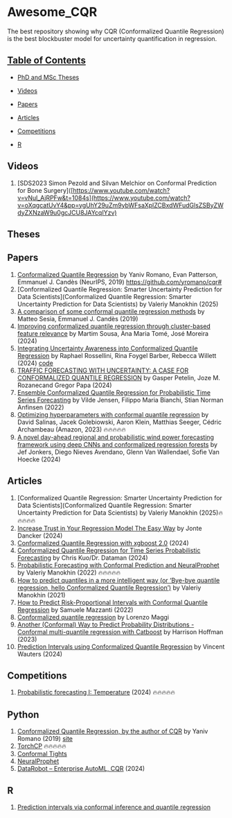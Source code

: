 # Awesome_CQR
The best repository showing why CQR (Conformalized Quantile Regression) is the best blockbuster model for uncertainty quantification in regression.

## [Table of Contents]() 

* [PhD and MSc Theses](#theses)

* [Videos](#videos) 
 
* [Papers](#papers)

* [Articles](#articles)

* [Competitions](#competitions)

* [R](#R)

## Videos
1. [SDS2023 Simon Pezold and Silvan Melchior on Conformal Prediction for Bone Surgery]([https://www.youtube.com/watch?v=vNul_AjRPFw&t=1084s](https://www.youtube.com/watch?v=oXqgcatUvY4&pp=ygUhY29uZm9ybWFsaXplZCBxdWFudGlsZSByZWdyZXNzaW9u0gcJCU8JAYcqIYzv)
   
## Theses

## Papers
1. [Conformalized Quantile Regression](https://github.com/yromano/cqr#) by Yaniv Romano, Evan Patterson, Emmanuel J. Candès (NeurIPS, 2019) https://github.com/yromano/cqr#
2. [Conformalized Quantile Regression: Smarter Uncertainty Prediction for Data Scientists](Conformalized Quantile Regression: Smarter Uncertainty Prediction for Data Scientists) by Valeriy Manokhin (2025)
3. [A comparison of some conformal quantile regression methods](https://arxiv.org/abs/1909.05433#:~:text=,proportions%20of%20observations%20used%20for) by Matteo Sesia, Emmanuel J. Candès (2019)
4. [Improving conformalized quantile regression through cluster-based feature relevance](https://www.sciencedirect.com/science/article/pii/S0957417423028245) by Martim Sousa, Ana Maria Tomé, José Moreira (2024)
5. [Integrating Uncertainty Awareness into Conformalized Quantile Regression](https://proceedings.mlr.press/v238/rossellini24a.html) by Raphael Rossellini, Rina Foygel Barber, Rebecca Willett (2024) [code](https://github.com/rrross/UACQR)
6. [TRAFFIC FORECASTING WITH UNCERTAINTY: A CASE FOR CONFORMALIZED QUANTILE REGRESSION](https://www.scipedia.com/wd/images/1/1f/Draft_Sanchez_Pinedo_518896956pap_2475.pdf) by Gasper Petelin, Joze M. Rozanecand Gregor Papa (2024)
7. [Ensemble Conformalized Quantile Regression for Probabilistic Time Series Forecasting](https://arxiv.org/abs/2202.08756) by Vilde Jensen, Filippo Maria Bianchi, Stian Norman Anfinsen (2022)
8. [Optimizing hyperparameters with conformal quantile regression](https://www.amazon.science/publications/optimizing-hyperparameters-with-conformal-quantile-regression#:~:text=their%20ability%20to%20capture%20uncertainty,methods%20across%20many%20empirical%20tasks) by David Salinas, Jacek Golebiowski, Aaron Klein, Matthias Seeger, Cédric Archambeau (Amazon, 2023) 🔥🔥🔥🔥🔥
9. [A novel day-ahead regional and probabilistic wind power forecasting framework using deep CNNs and conformalized regression forests](https://www.sciencedirect.com/science/article/pii/S0306261924002836) by Jef Jonkers, Diego Nieves Avendano, Glenn Van Wallendael, Sofie Van Hoecke (2024)

    
## Articles
1. [Conformalized Quantile Regression: Smarter Uncertainty Prediction for Data Scientists](Conformalized Quantile Regression: Smarter Uncertainty Prediction for Data Scientists) by Valeriy Manokhin (2025)🔥🔥🔥🔥🔥
2. [Increase Trust in Your Regression Model The Easy Way](https://medium.com/data-science/increase-trust-in-your-regression-model-the-easy-way-3349ee5f194c) by Jonte Dancker (2024)
3. [Conformalized Quantile Regression with xgboost 2.0](https://medium.com/@newhardwarefound/conformalized-quantile-regression-with-xgboost-2-0-e70bbc939f6b) (2024)
4. [Conformalized Quantile Regression for Time Series Probabilistic Forecasting](https://medium.com/dataman-in-ai/conformalized-quantile-regression-for-time-series-probabilistic-forecasting-85a2a1047119) by Chris Kuo/Dr. Dataman (2024)
5. [Probabilistic Forecasting with Conformal Prediction and NeuralProphet](https://valeman.medium.com/probabilistic-forecasting-with-conformal-prediction-and-neuralprophet-af9c87901d94) by Valeriy Manokhin (2022) 🔥🔥🔥🔥🔥
6. [How to predict quantiles in a more intelligent way (or ‘Bye-bye quantile regression, hello Conformalized Quantile Regression’)](https://valeman.medium.com/how-to-predict-quantiles-in-a-more-intelligent-way-or-bye-bye-quantile-regression-hello-24a65e4c50f) by Valeriy Manokhin (2021)
7. [How to Predict Risk-Proportional Intervals with Conformal Quantile Regression](https://medium.com/data-science/how-to-predict-risk-proportional-intervals-with-conformal-quantile-regression-175775840dc4#:~:text=This%20algorithm%20—%20published%20in,to%20implement%20it%20in%20Python) by Samuele Mazzanti (2022)
9. [Conformalized quantile regression](https://mlwithouttears.com/2024/01/17/conformalized-quantile-regression/) by Lorenzo Maggi
10. [Another (Conformal) Way to Predict Probability Distributions - Conformal multi-quantile regression with Catboost](https://medium.com/data-science/another-conformal-way-to-predict-probability-distributions-fcc63e78680d#:~:text=In%20a%20previous%20article%2C%20we,quantile%20regression.%20I) by Harrison Hoffman (2023)
11. [Prediction Intervals using Conformalized Quantile Regression](https://vincentwtrs.github.io/2024-03-06-conformal_prediction_prediction_intervals) by Vincent Wauters (2024)

## Competitions
1.  [Probabilistic forecasting I: Temperature](https://www.kaggle.com/competitions/probabilistic-forecasting-i-temperature/discussion/524303) (2024) 🔥🔥🔥🔥🔥

## Python
1. [Conformalized Quantile Regression, by the author of CQR](https://github.com/yromano/cqr#) by Yaniv Romano (2019) [site](https://sites.google.com/view/cqr?pli=1)
2. [TorchCP](https://github.com/ml-stat-Sustech/TorchCP) 🔥🔥🔥🔥🔥
3. [Conformal Tights](https://github.com/superlinear-ai/conformal-tights)
4. [NeuralProphet](https://neuralprophet.com/how-to-guides/feature-guides/uncertainty_quantification.html#:~:text=method%20%3D%20)
5. [DataRobot – Enterprise AutoML, CQR](https://github.com/datarobot-community/ai-accelerators/tree/main/advanced_ml_and_api_approaches/prediction_intervals_via_conformal_inference) (2024)


## R
1. [Prediction intervals via conformal inference and quantile regression](https://probably.tidymodels.org/reference/int_conformal_quantile.html#:~:text=Nonparametric%20prediction%20intervals%20can%20be,instead%20of%20classic%20quantile%20regression) 
